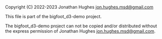 Copyright (C) 2022-2023 Jonathan Hughes <jon.hughes.msd@gmail.com>

This file is part of the bigfoot_d3-demo project.

The bigfoot_d3-demo project can not be copied and/or distributed without the express
permission of Jonathan Hughes <jon.hughes.msd@gmail.com>.
